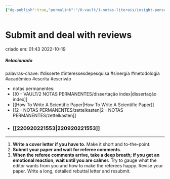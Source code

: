 ```yaml
---
{"dg-publish":true,"permalink":"/0-vault/1-notas-literais/insight-pensamento-e-meditacao/submit-and-deal-with-reviews/","tags":["disserte","interessesdepesquisa","sinergia","metodologia","acadêmico","escrita","escrivão"],"dgHomeLink":true,"dgShowLocalGraph":true,"dgShowFileTree":true,"dgEnableSearch":true}
---
```


# Submit and deal with reviews
criado em: 01:43 2022-10-19

##### Relacionado
palavras-chave: #disserte #interessesdepesquisa #sinergia #metodologia #acadêmico #escrita #escrivão 
- notas permanentes: 
- [[0 - VAULT/2 NOTAS PERMANENTES/dissertação index\|dissertação index]]
- [[How To Write A Scientific Paper\|How To Write A Scientific Paper]]
- [[2 - NOTAS PERMANENTES/zettelkasten\|2 - NOTAS PERMANENTES/zettelkasten]]
- ### [[220920221553\|220920221553]]
---
1. **Write a cover letter if you have to**. Make it short and to-the-point. 
2. **Submit your paper and wait for referee comments**. 
3. **When the referee comments arrive, take a deep breath; if you get an emotional reaction, wait until you are calmer.** Try to gauge what the editor wants from you and how to make the referees happy. Revise your paper. Write a long, detailed rebuttal letter and resubmit.
